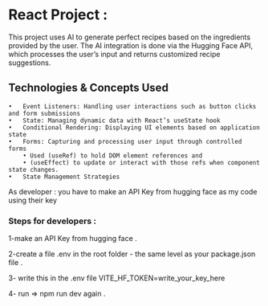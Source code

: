# React Project :
This project uses AI to generate perfect recipes based on the ingredients provided by the user. The AI integration is done via the Hugging Face API, which processes the user’s input and returns customized recipe suggestions.


## Technologies & Concepts Used
	•	Event Listeners: Handling user interactions such as button clicks and form submissions
	•	State: Managing dynamic data with React’s useState hook
	•	Conditional Rendering: Displaying UI elements based on application state
	•	Forms: Capturing and processing user input through controlled forms
        • Used (useRef) to hold DOM element references and
        • (useEffect) to update or interact with those refs when component state changes.
	•	State Management Strategies

As developer : 
you have to make an API Key from hugging face as my code using their key 

### Steps for developers : 
1-make an API Key from hugging face .

2-create a file .env in the root folder - the same level as your package.json file . 

3- write this in the .env file
 VITE_HF_TOKEN=write_your_key_here
 
4- run => npm run dev again .

